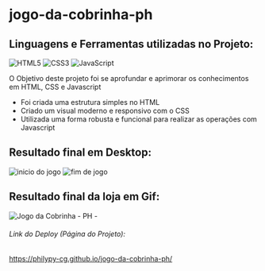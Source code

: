 # jogo-da-cobrinha-ph
## Linguagens e Ferramentas utilizadas no Projeto:

![HTML5](https://img.shields.io/badge/html5-%23E34F26.svg?style=for-the-badge&logo=html5&logoColor=white)
![CSS3](https://img.shields.io/badge/css3-%231572B6.svg?style=for-the-badge&logo=css3&logoColor=white)
![JavaScript](https://img.shields.io/badge/javascript-%23323330.svg?style=for-the-badge&logo=javascript&logoColor=%23F7DF1E)



O Objetivo deste projeto foi se aprofundar e aprimorar os conhecimentos em HTML, CSS e Javascript

- Foi criada uma estrutura simples no HTML
- Criado um visual moderno e responsivo com o CSS
- Utilizada uma forma robusta e funcional para realizar as operações com Javascript


## Resultado final em Desktop:

![inicio do jogo](https://user-images.githubusercontent.com/119917190/219258163-a0cfa1b9-a9bd-46f7-b159-e705d338f1e8.jpg)
![fim de jogo](https://user-images.githubusercontent.com/119917190/219258207-1fa91a9e-0601-4257-9c1e-c57f1b6c9122.jpg)

## Resultado final da loja em Gif:

![Jogo da Cobrinha - PH -](https://user-images.githubusercontent.com/119917190/219257760-d5388fa2-1f0c-4437-9b45-b1c11950788c.gif)


###### Link do Deploy (Página do Projeto):
https://philypy-cg.github.io/jogo-da-cobrinha-ph/

